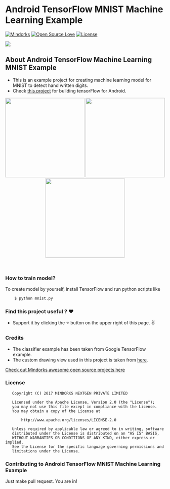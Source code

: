 # Android TensorFlow MNIST Machine Learning Example
[![Mindorks](https://img.shields.io/badge/mindorks-opensource-blue.svg)](https://mindorks.com/open-source-projects)
[![Open Source Love](https://badges.frapsoft.com/os/v1/open-source.svg?v=102)](https://opensource.org/licenses/Apache-2.0)
[![License](https://img.shields.io/badge/license-Apache%202.0-blue.svg)](https://github.com/amitshekhariitbhu/AndroidTensorFlowMachineLearningExample/blob/master/LICENSE)

<img src=https://raw.githubusercontent.com/MindorksOpenSource/AndroidTensorFlowMNISTExample/master/assets/ml_android.png >

##  About Android TensorFlow Machine Learning MNIST Example
* This is an example project for creating machine learning model for MNIST to detect hand written digits.
* Check [this project](https://github.com/MindorksOpenSource/AndroidTensorFlowMachineLearningExample) for building tensorFlow for Android.


<p align="center">
  <img src="https://raw.githubusercontent.com/MindorksOpenSource/AndroidTensorFlowMNISTExample/master/assets/1.png" width="250">
  <img src="https://raw.githubusercontent.com/MindorksOpenSource/AndroidTensorFlowMNISTExample/master/assets/2.png" width="250">
  <img src="https://raw.githubusercontent.com/MindorksOpenSource/AndroidTensorFlowMNISTExample/master/assets/3.png" width="250">
</p>
<br>

### How to train model?
To create model by yourself, install TensorFlow and run python scripts like
```sh
    $ python mnist.py
```

### Find this project useful ? :heart:
* Support it by clicking the :star: button on the upper right of this page. :v:

### Credits
* The classifier example has been taken from Google TensorFlow example.
* The custom drawing view used in this project is taken from [here](https://github.com/miyosuda/TensorFlowAndroidMNIST).

[Check out Mindorks awesome open source projects here](https://mindorks.com/open-source-projects)

### License
```
   Copyright (C) 2017 MINDORKS NEXTGEN PRIVATE LIMITED

   Licensed under the Apache License, Version 2.0 (the "License");
   you may not use this file except in compliance with the License.
   You may obtain a copy of the License at

       http://www.apache.org/licenses/LICENSE-2.0

   Unless required by applicable law or agreed to in writing, software
   distributed under the License is distributed on an "AS IS" BASIS,
   WITHOUT WARRANTIES OR CONDITIONS OF ANY KIND, either express or implied.
   See the License for the specific language governing permissions and
   limitations under the License.
```

### Contributing to Android TensorFlow MNIST Machine Learning Example
Just make pull request. You are in!